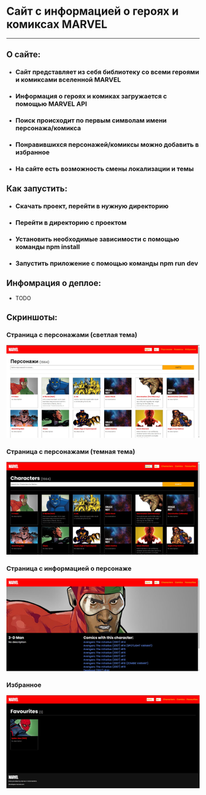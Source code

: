 # Сайт с информацией о героях и комиксах MARVEL
___
## О сайте:
* <h3>Сайт представляет из себя библиотеку со всеми героями и комиксами вселенной MARVEL</h3>
* <h3>Информация о героях и комиках загружается с помощью MARVEL API</h3>
* <h3>Поиск происходит по первым символам имени персонажа/комикса</h3>
* <h3>Понравившихся персонажей/комиксы можно добавить в избранное</h3>
* <h3>На сайте есть возможность смены локализации и темы</h3>
## Как запустить:
* <h3>Скачать проект, перейти в нужную директорию</h3>
* <h3>Перейти в директорию с проектом</h3>
* <h3>Установить необходимые зависимости с помощью команды npm install</h3>
* <h3>Запустить приложение с помощью команды npm run dev</h3>
## Инфомрация о деплое:
* TODO
## Скриншоты:
### Страница с персонажами (светлая тема)
![](public/screenshots/sh1.jpg)
### Страница с персонажами (темная тема)
![](public/screenshots/sh2.jpg)
### Страница с информацией о персонаже
![](public/screenshots/sh3.jpg)
### Избранное
![](public/screenshots/sh4.jpg)